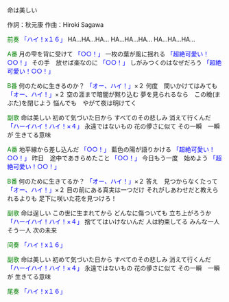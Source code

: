 命は美しい

作詞：秋元康
作曲：Hiroki Sagawa

<font color=green>前奏</font>
<font color=blue>「ハイ！x１６」</font> 
HA…HA…HA…
HA…HA…HA…
HA…HA…HA…

<font color=green>A番</font>
月の雫を背に受けて <font color=blue>「○○！」</font> 
一枚の葉が風に揺れる <font color=blue>「超絶可愛い！○○！」</font> 
その手　放せば楽なのに <font color=blue>「○○！」</font> 
しがみつくのはなぜだろう <font color=blue>「超絶可愛い！○○！」</font> 

<font color=green>B番</font>
何のために生きるのか？ <font color=blue>「オー、ハイ！」</font>×２ 
何度　問いかけてはみても <font color=blue>「オー、ハイ！」</font>×２ 
空の涯まで暗闇が黙り込む
夢を見られるなら　この瞼(まぶた)を閉じよう
悩んでも　やがて夜は明けてく

<font color=green>副歌</font>
命は美しい
初めて気づいた日から
すべてのその悲しみ
消えて行くんだ <font color=blue>「ハーイハイ！ハイ！×４」</font> 
永遠ではないもの
花の儚さに似て
その一瞬　一瞬が
生きてる意味

<font color=green>A番</font>
地平線から差し込んだ <font color=blue>「○○！」</font> 
藍色の陽が語りかける <font color=blue>「超絶可愛い！○○！」</font> 
昨日　途中であきらめたこと <font color=blue>「○○！」</font> 
今日もう一度　始めよう <font color=blue>「超絶可愛い！○○！」</font> 

<font color=green>B番</font>
何のために生きてるか？ <font color=blue>「オー、ハイ！」</font>×２ 
答え　見つからなくたって <font color=blue>「オー、ハイ！」</font>×２ 
目の前にある真実は一つだけ
それがしあわせだと教えられるよりも
足下に咲いた花を見つけろ！

<font color=green>副歌</font>
命は逞しい
この世に生まれてから
どんなに傷ついても
立ち上がろうか <font color=blue>「ハーイハイ！ハイ！×４」</font> 
捨ててはいけないんだ
人は約束してる
みんな一人　そう一人
次の未来

<font color=green>间奏</font>
<font color=blue>「ハイ！x１６」</font> 

<font color=green>副歌</font>
命は美しい
初めて気づいた日から
すべてのその悲しみ
消えて行くんだ　<font color=blue>「ハーイハイ！ハイ！×４」</font>
永遠ではないもの
花の儚さに似て
その一瞬　一瞬が
生きてる意味

<font color=green>尾奏</font>
<font color=blue>「ハイ！x１６」</font> 
